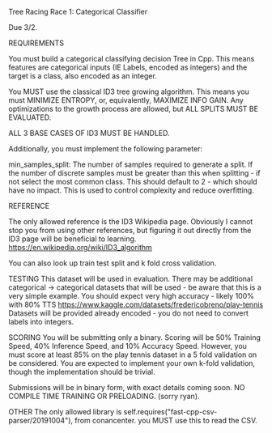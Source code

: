 Tree Racing Race 1: Categorical Classifier

Due 3/2.

REQUIREMENTS

You must build a categorical classifying decision Tree in Cpp. This means features are categorical inputs (IE Labels, encoded as integers) and the target is a class, also encoded as an integer.

You MUST use the classical ID3 tree growing algorithm. This means you must MINIMIZE ENTROPY, or, equivalently, MAXIMIZE INFO GAIN. Any optimizations to the growth process are allowed, but ALL SPLITS MUST BE EVALUATED. 

ALL 3 BASE CASES OF ID3 MUST BE HANDLED.

Additionally, you must implement the following parameter:

min_samples_split: The number of samples required to generate a split. If the number of discrete samples must be greater than this when splitting - if not select the most common class. This should default to 2 - which should have no impact. This is used to control complexity and reduce overfitting.

REFERENCE

The only allowed reference is the ID3 Wikipedia page. Obviously I cannot stop you from using other references, but figuring it out directly from the ID3 page will be beneficial to learning. 
https://en.wikipedia.org/wiki/ID3_algorithm

You can also look up train test split and k fold cross validation.

TESTING
This dataset will be used in evaluation. There may be additional categorical -> categorical datasets that will be used - be aware that this is a very simple example. You should expect very high accuracy - likely 100% with 80% TTS
https://www.kaggle.com/datasets/fredericobreno/play-tennis
Datasets will be provided already encoded - you do not need to convert labels into integers.

SCORING
You will be submitting only a binary. Scoring will be 50% Training Speed, 40% Inference Speed, and 10% Accuracy Speed. However, you must score at least 85% on the play tennis dataset in a 5 fold validation on be considered. You are expected to implement your own k-fold validation, though the implementation should be trivial.

Submissions will be in binary form, with exact details coming soon. NO COMPILE TIME TRAINING OR PRELOADING. (sorry ryan). 

OTHER
The only allowed library is self.requires("fast-cpp-csv-parser/20191004"), from conancenter. you MUST use this to read the CSV. 
